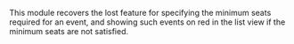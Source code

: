 This module recovers the lost feature for specifying the minimum seats
required for an event, and showing such events on red in the list view
if the minimum seats are not satisfied.
